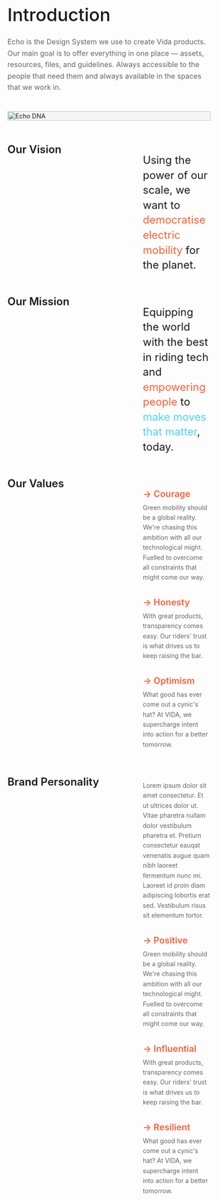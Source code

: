<div style="width: 100%; margin: 0; padding: 0;">
<div style="max-width: 1200px; margin: 0 auto; padding: 0 24px;">

<h1 style="font-size: 2.5rem; font-weight: 500; margin: 0 0 1.5rem;">Introduction</h1>

<p style="font-size: 1rem; line-height: 1.6; color: #666; margin: 0 0 2rem; max-width: 720px;">Echo is the Design System we use to create Vida products. Our main goal is to offer everything in one place — assets, resources, files, and guidelines. Always accessible to the people that need them and always available in the spaces that we work in.</p>

<div style="width: 100%; background: #f5f5f5; border-radius: 1rem; margin: 2.5rem 0; display: flex; align-items: center; justify-content: center;">
  <img src="/images/echo-dna.png" alt="Echo DNA" style="width: 100%; height: auto;" />
</div>

<div style="display: grid; grid-template-columns: 240px 1fr; gap: 24px 64px; margin-top: 3rem;">
  <div>
    <h2 style="margin: 0; font-size: 1.5rem; font-weight: 600; line-height: 1.4;">Our Vision</h2>
  </div>
  <div style="max-width: 800px;">
    <p style="font-size: 1.5rem; line-height: 1.4; margin-bottom: 1.5rem;">Using the power of our scale, we want to <span style="color: #FF5F37;">democratise electric mobility</span> for the planet.</p>
  </div>

  <div>
    <h2 style="margin: 0; font-size: 1.5rem; font-weight: 600; line-height: 1.4;">Our Mission</h2>
  </div>
  <div style="max-width: 800px;">
    <p style="font-size: 1.5rem; line-height: 1.4; margin-bottom: 1.5rem;">Equipping the world with the best in riding tech and <span style="color: #FF5F37;">empowering people</span> to <span style="color: #4DD2FF;">make moves that matter</span>, today.</p>
  </div>

  <div>
    <h2 style="margin: 0; font-size: 1.5rem; font-weight: 600; line-height: 1.4;">Our Values</h2>
  </div>
  <div style="max-width: 800px;">
    <div style="margin-bottom: 2rem;">
      <h3 style="font-size: 1.25rem; font-weight: 600; margin-bottom: 0.5rem; color: #FF5F37;">→ Courage</h3>
      <p style="margin: 0; line-height: 1.6; color: #666;">Green mobility should be a global reality. We're chasing this ambition with all our technological might. Fuelled to overcome all constraints that might come our way.</p>
    </div>

   <div style="margin-bottom: 2rem;">
      <h3 style="font-size: 1.25rem; font-weight: 600; margin-bottom: 0.5rem; color: #FF5F37;">→ Honesty</h3>
      <p style="margin: 0; line-height: 1.6; color: #666;">With great products, transparency comes easy. Our riders' trust is what drives us to keep raising the bar.</p>
    </div>

  <div style="margin-bottom: 2rem;">
      <h3 style="font-size: 1.25rem; font-weight: 600; margin-bottom: 0.5rem; color: #FF5F37;">→ Optimism</h3>
      <p style="margin: 0; line-height: 1.6; color: #666;">What good has ever come out a cynic's hat? At VIDA, we supercharge intent into action for a better tomorrow.</p>
    </div>
  </div>

  <div>
    <h2 style="margin: 0; font-size: 1.5rem; font-weight: 600; line-height: 1.4;">Brand Personality</h2>
  </div>
  <div style="max-width: 800px;">
    <p style="margin-bottom: 2rem; line-height: 1.6; color: #666;">Lorem ipsum dolor sit amet consectetur. Et ut ultrices dolor ut. Vitae pharetra nullam dolor vestibulum pharetra et. Pretium consectetur eauqat venenatis augue quam nibh laoreet fermentum nunc mi. Laoreet id proin diam adipiscing lobortis erat sed. Vestibulum risus sit elementum tortor.</p>

   <div style="margin-bottom: 2rem;">
      <h3 style="font-size: 1.25rem; font-weight: 600; margin-bottom: 0.5rem; color: #FF5F37;">→ Positive</h3>
      <p style="margin: 0; line-height: 1.6; color: #666;">Green mobility should be a global reality. We're chasing this ambition with all our technological might. Fuelled to overcome all constraints that might come our way.</p>
    </div>

   <div style="margin-bottom: 2rem;">
      <h3 style="font-size: 1.25rem; font-weight: 600; margin-bottom: 0.5rem; color: #FF5F37;">→ Influential</h3>
      <p style="margin: 0; line-height: 1.6; color: #666;">With great products, transparency comes easy. Our riders' trust is what drives us to keep raising the bar.</p>
    </div>

   <div style="margin-bottom: 2rem;">
      <h3 style="font-size: 1.25rem; font-weight: 600; margin-bottom: 0.5rem; color: #FF5F37;">→ Resilient</h3>
      <p style="margin: 0; line-height: 1.6; color: #666;">What good has ever come out a cynic's hat? At VIDA, we supercharge intent into action for a better tomorrow.</p>
    </div>
  </div>
</div>

</div>
</div>
